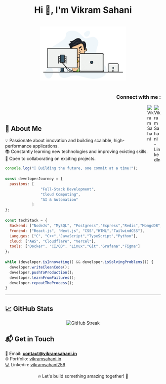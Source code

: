<h1 align="center">Hi 👋, I'm Vikram Sahani</h1>

<!--<p align="left"> <img src="https://komarev.com/ghpvc/?username=vikramsahani256" alt="vikramsahani" /> </p>-->

<p align="center">
  <br><img src="https://github.com/vikramsahani256/vikramsahani256/blob/main/hadder.gif" width="280px"><br><br>
</p>

<h3 align="right">Connect with me :</h3>
<a href="https://www.linkedin.com/in/vikramsahani256/">
  <img align="right" alt="Vikram Sahani - LinkedIn" width="22px" src="https://upload.wikimedia.org/wikipedia/commons/e/e9/Linkedin_icon.svg"/>
</a>

<a href="https://vikramsahani.in">
  <img align="right" alt="Vikram Sahani" width="22px" src="https://cdn.jsdelivr.net/npm/simple-icons@3.13.0/icons/v.svg"/>
</a>
<!--<a href="https://twitter.com/your-twitter">-->
<!--  <img align="right" alt="Vikram Sahani - Twitter" width="22px" src="https://upload.wikimedia.org/wikipedia/sco/9/9f/Twitter_bird_logo_2012.svg"/>-->
<!--</a>-->

<br/>
<br/>

## 🚀 About Me
💡 Passionate about innovation and building scalable, high-performance applications.  
📚 Constantly learning new technologies and improving existing skills.  
🤝 Open to collaborating on exciting projects.  

```js
console.log("🚀 Building the future, one commit at a time!");

const developerJourney = {
  passions: [   
                "Full-Stack Development", 
                "Cloud Computing", 
                "AI & Automation"
            ]
};

const techStack = {
  Backend: ["NodeJs", "MySQL", "Postgress","Express","Redis","MongoDB","SQLite"],
  Fronend: ["React.js", "Next.js", "CSS","HTML","TailwindCSS"],
  Languges: ["C", "C++","JavaScript","TypeScript","Python"],
  cloud: ["AWS", "Cloudflare", "Vercel"],
  tools: ["Docker", "CI/CD", "Linux","Git","Grafana","Figma"]
};

while (developer.isInnovating() && developer.isSolvingProblems()) {
  developer.writeCleanCode();
  developer.pushToProduction();
  developer.learnFromFailures();
  developer.repeatTheProcess();
}
```

---

## 📈 GitHub Stats
<p align="center">
  <img src="https://github-readme-streak-stats.herokuapp.com/?user=vikramsahani256&layout=compact" alt="GitHub Streak"/>
</p>


## 📬 Get in Touch
📧 Email: **contact@vikramsahani.in**  
🌐 Portfolio: [vikramsahani.in](https://vikramsahani.in)  
💻 Linkedin: [vikramsahani256](https://www.linkedin.com/in/vikramsahani256/)  

<p align="center">
🔥 Let's build something amazing together! 🚀
</p>
